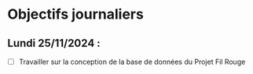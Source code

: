 # Objectifs journaliers

## Lundi 25/11/2024 :

- [ ] Travailler sur la conception de la base de données du Projet Fil Rouge 